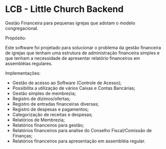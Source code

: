 # LCB - Little Church Backend
Gestão Financeira para pequenas igrejas que adotam o modelo congregacional.

Propósito:

Este software foi projetado para solucionar o problema da gestão financeira de igrejas que tenham uma estrutura de administração financeira simples e que tenham a necessidade de apresentar relatório financeiros em assembléias regulares.

Implementações:

- Gestão de acesso ao Software (Controle de Acesso);
- Possibilita a utilização de vários Caixas e Contas Bancárias;
- Gestão simples de membrezia;
- Registro de dízimos/ofertas;
- Registro de entradas financeiras diversas;
- Registro de despesas e pagamentos;
- Categorização de receitas e despesas;
- Relatórios de Membrezia;
- Relatórios financeiros para gestão;
- Relatórios financeiros para analise do Conselho Fiscal/Comissão de Finanças;
- Relatórios financeiros para apresentação em assembléia regular.
